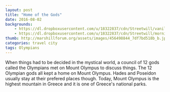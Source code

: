 ```yaml
---
layout: post
title: "Home of the Gods"
date: 2016-08-02
backgrounds:
    - https://dl.dropboxusercontent.com/u/18322837/cdn/Streetwill/vanilla.jpeg
    - https://dl.dropboxusercontent.com/u/18322837/cdn/Streetwill/morning.jpeg
thumb: http://marshillforum.org/assets/images/456498844_7df7bd518b_b.jpg
categories: travel city
tags: Olympians
---
```


When things had to be decided in the mystical world, a council of 12 gods called the Olympians met on Mount Olympus to discuss things. The 12 Olympian gods all kept a home on Mount Olympus. Hades and Poseidon usually stay at their prefered places though. Today, Mount Olympus is  the highest mountain in Greece and it is one of Greece's national parks.  


